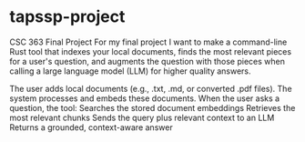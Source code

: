 # tapssp-project
CSC 363 Final Project
For my final project I want to make a command-line Rust tool that indexes your local documents, finds the most relevant pieces for a user's question, and augments the question with those pieces when calling a large language model (LLM) for higher quality answers.

The user adds local documents (e.g., .txt, .md, or converted .pdf files).
The system processes and embeds these documents.
When the user asks a question, the tool:
Searches the stored document embeddings
Retrieves the most relevant chunks
Sends the query plus relevant context to an LLM
Returns a grounded, context-aware answer
